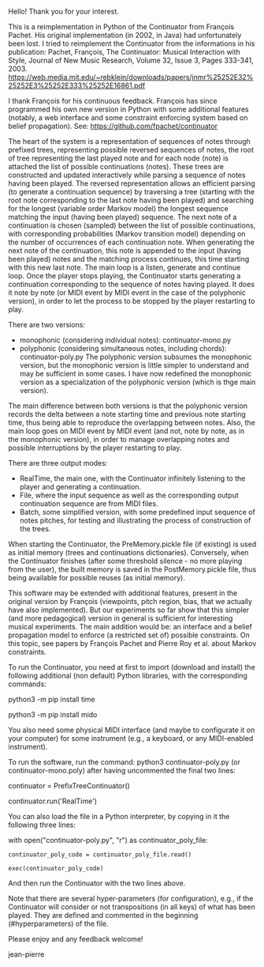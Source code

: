 Hello!
Thank you for your interest.

This is a reimplementation in Python of the Continuator from François Pachet.
His original implementation (in 2002, in Java) had unfortunately been lost. I tried to reimplement the Continuator from the informations in his publication:
Pachet, François, The Continuator: Musical Interaction with Style, Journal of New Music Research, Volume 32, Issue 3, Pages 333-341, 2003.
https://web.media.mit.edu/~rebklein/downloads/papers/jnmr%25252E32%25252E3%25252E333%25252E16861.pdf

I thank François for his continuous feedback.
François has since programmed his own new version in Python with some additional features (notably, a web interface and some constraint enforcing system based on belief propagation).
See: https://github.com/fpachet/continuator

The heart of the system is a representation of sequences of notes through prefixed trees, representing possible reversed sequences of notes, the root of tree representing the last played note and for each node (note) is attached the list of possible continuations (notes).
These trees are constructed and updated interactively while parsing a sequence of notes having been played.
The reversed representation allows an efficient parsing (to generate a continuation sequence) by traversing a tree (starting with the root note corresponding to the last note having been played) and searching for the longest (variable order Markov model) the longest sequence matching the input (having been played) sequence.
The next note of a continuation is chosen (sampled) between the list of possible continuations, with corresponding probabilities (Markov transition model) depending on the number of occurrences of each continuation note.
When generating the next note of the continuation, this note is appended to the input (having been played) notes and the matching process continues, this time starting with this new last note.
The main loop is a listen, generate and continue loop. Once the player stops playing, the Continuator starts generating a continuation corresponding to the sequence of notes having played. It does it note by note (or MIDI event by MIDI event in the case of the polyphonic version), in order to let the process to be stopped by the player restarting to play.

There are two versions:
- monophonic (considering individual notes): continuator-mono.py
- polyphonic (considering simultaneous notes, including chords): continuator-poly.py
The polyphonic version subsumes the monophonic version, but the monophonic version is little simpler to understand and may be sufficient in some cases.
I have now redefined the monophonic version as a specialization of the polyphonic version (which is thge main version).

The main difference between both versions is that the polyphonic version records the delta between a note starting time and previous note starting time, thus being able to reproduce the overlapping between notes. Also, the main loop goes on MIDI event by MIDI event (and not, note by note, as in the monophonic version), in order to manage overlapping notes and possible interruptions by the player restarting to play.

There are three output modes:
- RealTime, the main one, with the Continuator infinitely listening to the player and generating a continuation.
- File, where the input sequence as well as the corresponding output continuation sequence are from MIDI files.
- Batch, some simplified version, with some predefined input sequence of notes pitches, for testing and illustrating the process of construction of the trees.

When starting the Continuator, the PreMemory.pickle file (if existing) is used as initial memory (trees and continuations dictionaries).
Conversely, when the Continuator finishes (after some threshold silence - no more playing from the user), the built memory is saved in the PostMemory.pickle file, thus being available for possible reuses (as initial memory).

This software may be extended with additional features, present in the original version by François (viewpoints, pitch region, bias, that we actually have also implemented). But our experiments so far show that this simpler (and more pedagogical) version in general is sufficient for interesting musical experiments. The main addition would be: an interface and a belief propagation model to enforce (a restricted set of) possible constraints. On this topic, see papers by François Pachet and Pierre Roy et al. about Markov constraints.

To run the Continuator, you need at first to import (download and install) the following additional (non default) Python libraries, with the corresponding commands:

python3 -m pip install time

python3 -m pip install mido

You also need some physical MIDI interface (and maybe to configurate it on your computer) for some instrument (e.g., a keyboard, or any MIDI-enabled instrument).

To run the software, run the command: python3 continuator-poly.py (or continuator-mono.poly) after having uncommented the final two lines:

continuator = PrefixTreeContinuator()

continuator.run('RealTime')

You can also load the file in a Python interpreter, by copying in it the following three lines:

with open("continuator-poly.py", "r") as continuator_poly_file:

    continuator_poly_code = continuator_poly_file.read()

    exec(continuator_poly_code)

And then run the Continuator with the two lines above.

Note that there are several hyper-parameters (for configuration), e.g., if the Continuator will consider or not transpositions (in all keys) of what has been played.
They are defined and commented in the beginning (#hyperparameters) of the file.

Please enjoy and any feedback welcome!

jean-pierre

